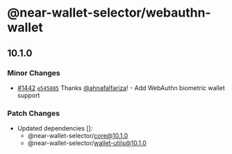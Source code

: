 # @near-wallet-selector/webauthn-wallet

## 10.1.0

### Minor Changes

- [#1442](https://github.com/near/wallet-selector/pull/1442) [`e545885`](https://github.com/near/wallet-selector/commit/e545885f1dca11b271067233ce9e6072814a4785) Thanks [@ahnafalfariza](https://github.com/ahnafalfariza)! - Add WebAuthn biometric wallet support

### Patch Changes

- Updated dependencies []:
  - @near-wallet-selector/core@10.1.0
  - @near-wallet-selector/wallet-utils@10.1.0
